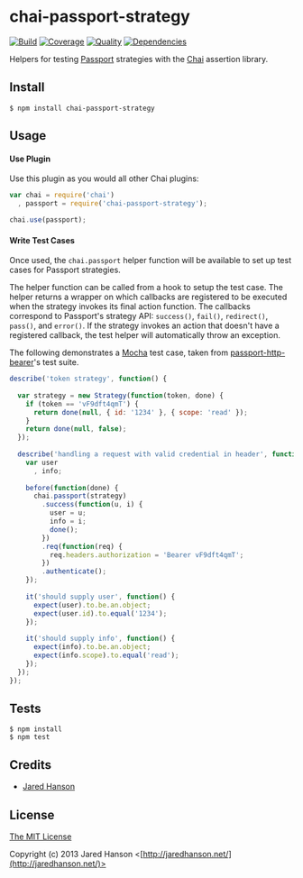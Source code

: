 # chai-passport-strategy

[![Build](https://travis-ci.org/jaredhanson/chai-passport-strategy.png)](https://travis-ci.org/jaredhanson/chai-passport-strategy)
[![Coverage](https://coveralls.io/repos/jaredhanson/chai-passport-strategy/badge.png)](https://coveralls.io/r/jaredhanson/chai-passport-strategy)
[![Quality](https://codeclimate.com/github/jaredhanson/chai-passport-strategy.png)](https://codeclimate.com/github/jaredhanson/chai-passport-strategy)
[![Dependencies](https://david-dm.org/jaredhanson/chai-passport-strategy.png)](https://david-dm.org/jaredhanson/chai-passport-strategy)


Helpers for testing [Passport](http://passportjs.org/) strategies with the
[Chai](http://chaijs.com/) assertion library.

## Install

    $ npm install chai-passport-strategy

## Usage

#### Use Plugin

Use this plugin as you would all other Chai plugins:

```javascript
var chai = require('chai')
  , passport = require('chai-passport-strategy');

chai.use(passport);
```

#### Write Test Cases

Once used, the `chai.passport` helper function will be available to set up
test cases for Passport strategies.

The helper function can be called from a hook to setup the test case.  The
helper returns a wrapper on which callbacks are registered to be executed
when the strategy invokes its final action function.  The callbacks correspond
to Passport's strategy API: `success()`, `fail()`, `redirect()`, `pass()`, and
`error()`.  If the strategy invokes an action that doesn't have a registered
callback, the test helper will automatically throw an exception.

The following demonstrates a [Mocha](http://visionmedia.github.io/mocha/) test
case, taken from [passport-http-bearer](https://github.com/jaredhanson/passport-http-bearer)'s
test suite.


```javascript
describe('token strategy', function() {
    
  var strategy = new Strategy(function(token, done) {
    if (token == 'vF9dft4qmT') { 
      return done(null, { id: '1234' }, { scope: 'read' });
    }
    return done(null, false);
  });
  
  describe('handling a request with valid credential in header', function() {
    var user
      , info;
    
    before(function(done) {
      chai.passport(strategy)
        .success(function(u, i) {
          user = u;
          info = i;
          done();
        })
        .req(function(req) {
          req.headers.authorization = 'Bearer vF9dft4qmT';
        })
        .authenticate();
    });
    
    it('should supply user', function() {
      expect(user).to.be.an.object;
      expect(user.id).to.equal('1234');
    });
    
    it('should supply info', function() {
      expect(info).to.be.an.object;
      expect(info.scope).to.equal('read');
    });
  });
});
```

## Tests

    $ npm install
    $ npm test

## Credits

  - [Jared Hanson](http://github.com/jaredhanson)

## License

[The MIT License](http://opensource.org/licenses/MIT)

Copyright (c) 2013 Jared Hanson <[http://jaredhanson.net/](http://jaredhanson.net/)>
